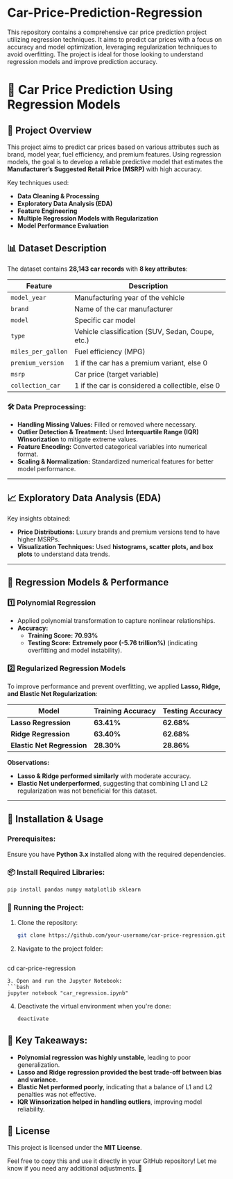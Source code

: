 # Car-Price-Prediction-Regression
This repository contains a comprehensive car price prediction project utilizing regression techniques. It aims to predict car prices with a focus on accuracy and model optimization, leveraging regularization techniques to avoid overfitting. The project is ideal for those looking to understand regression models and improve prediction accuracy.

# 🚗 Car Price Prediction Using Regression Models

## 📌 Project Overview
This project aims to predict car prices based on various attributes such as brand, model year, fuel efficiency, and premium features. Using regression models, the goal is to develop a reliable predictive model that estimates the **Manufacturer’s Suggested Retail Price (MSRP)** with high accuracy.  

Key techniques used:
- **Data Cleaning & Processing**
- **Exploratory Data Analysis (EDA)**
- **Feature Engineering**
- **Multiple Regression Models with Regularization**
- **Model Performance Evaluation**

## 📊 Dataset Description
The dataset contains **28,143 car records** with **8 key attributes**:

| Feature            | Description |
|--------------------|-------------|
| `model_year`       | Manufacturing year of the vehicle |
| `brand`            | Name of the car manufacturer |
| `model`            | Specific car model |
| `type`             | Vehicle classification (SUV, Sedan, Coupe, etc.) |
| `miles_per_gallon` | Fuel efficiency (MPG) |
| `premium_version`  | 1 if the car has a premium variant, else 0 |
| `msrp`             | Car price (target variable) |
| `collection_car`   | 1 if the car is considered a collectible, else 0 |

### 🛠 Data Preprocessing:
- **Handling Missing Values:** Filled or removed where necessary.
- **Outlier Detection & Treatment:** Used **Interquartile Range (IQR) Winsorization** to mitigate extreme values.
- **Feature Encoding:** Converted categorical variables into numerical format.
- **Scaling & Normalization:** Standardized numerical features for better model performance.

---

## 📈 Exploratory Data Analysis (EDA)
Key insights obtained:
- **Price Distributions:** Luxury brands and premium versions tend to have higher MSRPs.
- **Visualization Techniques:** Used **histograms, scatter plots, and box plots** to understand data trends.

---

## 🔮 Regression Models & Performance
### 1️⃣ **Polynomial Regression**
- Applied polynomial transformation to capture nonlinear relationships.
- **Accuracy:**  
  - **Training Score:** **70.93%**  
  - **Testing Score:** **Extremely poor (-5.76 trillion%)** (indicating overfitting and model instability).  

### 2️⃣ **Regularized Regression Models**
To improve performance and prevent overfitting, we applied **Lasso, Ridge, and Elastic Net Regularization**:

| Model                  | Training Accuracy | Testing Accuracy |
|------------------------|-------------------|------------------|
| **Lasso Regression**    | **63.41%**        | **62.68%**       |
| **Ridge Regression**    | **63.40%**        | **62.68%**       |
| **Elastic Net Regression** | **28.30%**      | **28.86%**       |

**Observations:**
- **Lasso & Ridge performed similarly** with moderate accuracy.
- **Elastic Net underperformed**, suggesting that combining L1 and L2 regularization was not beneficial for this dataset.

---

## 🚀 Installation & Usage
### Prerequisites:
Ensure you have **Python 3.x** installed along with the required dependencies.

### 📦 Install Required Libraries:
```bash
pip install pandas numpy matplotlib sklearn
```
### 🔧 Running the Project:
1. Clone the repository:
   ```bash
   git clone https://github.com/your-username/car-price-regression.git
   ```
3. Navigate to the project folder:
   ```bash
  cd car-price-regression
  ```
3. Open and run the Jupyter Notebook:
  ```bash
  jupyter notebook "car_regression.ipynb"
  ```
4. Deactivate the virtual environment when you're done:
   ```bash
   deactivate
   ```
## 📌 Key Takeaways:
- **Polynomial regression was highly unstable**, leading to poor generalization.
- **Lasso and Ridge regression provided the best trade-off between bias and variance.**
- **Elastic Net performed poorly**, indicating that a balance of L1 and L2 penalties was not effective.
- **IQR Winsorization helped in handling outliers**, improving model reliability.
## 📜 License
This project is licensed under the **MIT License**.

Feel free to copy this and use it directly in your GitHub repository! Let me know if you need any additional adjustments. 🚀


